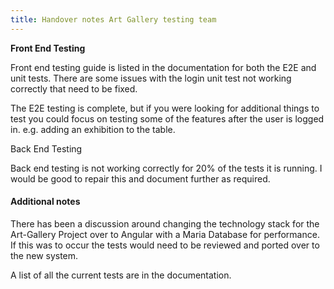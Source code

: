 ```yaml
---
title: Handover notes Art Gallery testing team
---
```


**Front End Testing**

Front end testing guide is listed in the documentation for both the E2E and unit tests. There are
some issues with the login unit test not working correctly that need to be fixed.

The E2E testing is complete, but if you were looking for additional things to test you could focus
on testing some of the features after the user is logged in. e.g. adding an exhibition to the table.

Back End Testing

Back end testing is not working correctly for 20% of the tests it is running. I would be good to
repair this and document further as required.

#### Additional notes

There has been a discussion around changing the technology stack for the Art-Gallery Project over to
Angular with a Maria Database for performance. If this was to occur the tests would need to be
reviewed and ported over to the new system.

A list of all the current tests are in the documentation.
